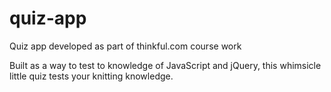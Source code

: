 # quiz-app
Quiz app developed as part of thinkful.com course work


Built as a way to test to knowledge of JavaScript and jQuery, this whimsicle little quiz tests your knitting knowledge.
